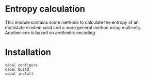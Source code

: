 # Entropy calculation #

This module contains some methods to calculate the entropy of an multistate einstein solid and a more general method using multisets.
Another one is based on arethmitic encoding

# Installation #

    cabal configure
    cabal build
    cabal install
